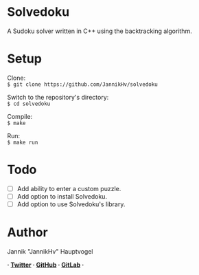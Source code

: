 # Solvedoku
A Sudoku solver written in C++ using the backtracking algorithm.

# Setup
Clone:\
`$ git clone https://github.com/JannikHv/solvedoku`

Switch to the repository's directory:\
`$ cd solvedoku`

Compile:\
`$ make`

Run:\
`$ make run`

# Todo
- [ ] Add ability to enter a custom puzzle.
- [ ] Add option to install Solvedoku.
- [ ] Add option to use Solvedoku's library.

# Author  
Jannik "JannikHv" Hauptvogel

**·
[Twitter](https://twitter.com/JannikHv) ·
[GitHub](https://github.com/JannikHv) ·
[GitLab](https://gitlab.com/JannikHv)
·**
